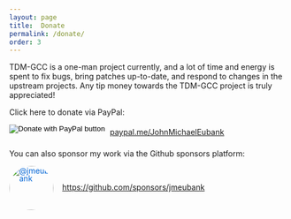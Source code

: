 ```yaml
---
layout: page
title:  Donate
permalink: /donate/
order: 3
---
```


TDM-GCC is a one-man project currently, and a lot of time and energy is spent to fix bugs, bring patches up-to-date, and respond to changes in the upstream projects. Any tip money towards the
TDM-GCC project is truly appreciated!

Click here to donate via PayPal:
<div>
  <form action="https://www.paypal.com/cgi-bin/webscr" method="post" target="_top" style="display: inline-block;line-height: 1;vertical-align: middle">
    <input type="hidden" name="cmd" value="_s-xclick" />
    <input type="hidden" name="hosted_button_id" value="5WXU7RHW9LJ2G" />
    <input type="image" src="https://www.paypalobjects.com/en_US/i/btn/btn_donate_LG.gif" border="0" name="submit" title="PayPal - The safer, easier way to pay online!" alt="Donate with PayPal button" />
    <img alt="" border="0" src="https://www.paypal.com/en_US/i/scr/pixel.gif" width="1" height="1" style="display: inline-block" />
  </form>
  <a href="https://www.paypal.com/cgi-bin/webscr?cmd=_s-xclick&hosted_button_id=5WXU7RHW9LJ2G&source=url">paypal.me/JohnMichaelEubank</a>
</div>

<p />

You can also sponsor my work via the Github sponsors platform:

<div>
<img class="avatar avatar-user" height="80" width="80" alt="@jmeubank" src="https://avatars1.githubusercontent.com/u/44390932" style="color: #0366d6;height: 80px;width: 80px;box-sizing: border-box;border-style: none;display: inline-block;overflow: hidden;line-height: 1;vertical-align: middle;border-radius: 50%!important;">
&nbsp;&nbsp;
<a href="https://github.com/sponsors/jmeubank">https://github.com/sponsors/jmeubank</a>
</div>
